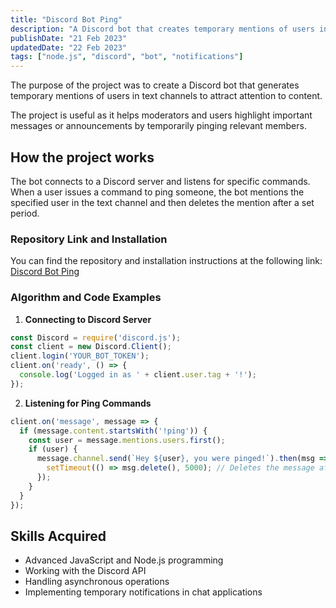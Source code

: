 ```yaml
---
title: "Discord Bot Ping"
description: "A Discord bot that creates temporary mentions of users in text channels to draw attention to content"
publishDate: "21 Feb 2023"
updatedDate: "22 Feb 2023"
tags: ["node.js", "discord", "bot", "notifications"]
---
```

The purpose of the project was to create a Discord bot that generates temporary mentions of users in text channels to attract attention to content.

The project is useful as it helps moderators and users highlight important messages or announcements by temporarily pinging relevant members.

## How the project works

The bot connects to a Discord server and listens for specific commands. When a user issues a command to ping someone, the bot mentions the specified user in the text channel and then deletes the mention after a set period.

### Repository Link and Installation

You can find the repository and installation instructions at the following link:
[Discord Bot Ping](https://github.com/Fulldroper/discord.bot.ping)

### Algorithm and Code Examples

1. **Connecting to Discord Server**
```javascript
const Discord = require('discord.js');
const client = new Discord.Client();
client.login('YOUR_BOT_TOKEN');
client.on('ready', () => {
  console.log('Logged in as ' + client.user.tag + '!');
});
```

2. **Listening for Ping Commands**
```javascript
client.on('message', message => {
  if (message.content.startsWith('!ping')) {
    const user = message.mentions.users.first();
    if (user) {
      message.channel.send(`Hey ${user}, you were pinged!`).then(msg => {
        setTimeout(() => msg.delete(), 5000); // Deletes the message after 5 seconds
      });
    }
  }
});
```

## Skills Acquired

- Advanced JavaScript and Node.js programming
- Working with the Discord API
- Handling asynchronous operations
- Implementing temporary notifications in chat applications

